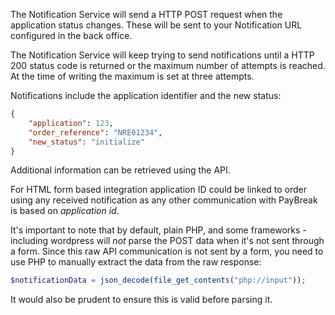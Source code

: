 The Notification Service will send a HTTP POST request when the application
status changes. These will be sent to your Notification URL configured in the
back office.

The Notification Service will keep trying to send notifications until a HTTP 200
status code is returned or the maximum number of attempts is reached. At the
time of writing the maximum is set at three attempts.

Notifications include the application identifier and the new status:

```json
{
    "application": 123,
    "order_reference": "NRE01234",
    "new_status": "initialize"
}
```

Additional information can be retrieved using the API.

For HTML form based integration application ID could be linked to order using any received notification as any other communication with PayBreak is based on *application id*.

It's important to note that by default, plain PHP, and some frameworks - including wordpress will _not_ parse the POST data when it's not sent through a form. Since this raw API communication is not sent by a form, you need to use PHP to manually extract the data from the raw response:

```php
$notificationData = json_decode(file_get_contents("php://input"));
```

It would also be prudent to ensure this is valid before parsing it.
